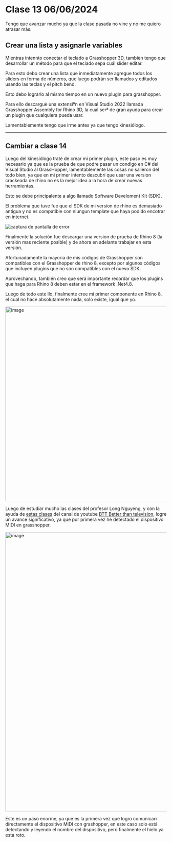 # Clase 13 06/06/2024

Tengo que avanzar mucho ya que la clase pasada no vine y no me quiero atrasar más.

## Crear una lista y asignarle variables

Mientras intennto conectar el teclado a Grasshopper 3D, tambièn tengo que desarrollar un método para que el teclado sepa cuál slider editar.

Para esto debo crear una lista que inmediatamente agregue todos los sliders en forma de números, que luego podrán ser llamados y editados usando las teclas y el pitch bend.

Esto debo lograrlo al mismo tiempo en un nuevo plugin para grasshopper.

Para ello descarguè una extensiºn en Visual Studio 2022 llamada Grasshopper Assembly for Rhino 3D, la cual serª de gran ayuda para crear un plugin que cualquiera pueda usar.

Lamentablemente tengo que irme antes ya que tengo kinesiólogo.

---

## Cambiar a clase 14

Luego del kinesiólogo tratè de crear mi primer plugin, este paso es muy necesario ya que es la prueba de que podre pasar un condigo en C# del Visual Studio al GrassHopper, lamentablemente las cosas no salieron del todo bien, ya que en mi primer intento descubrí que usar una version crackeada de rhino no es la mejor idea a la hora de crear nuevas herramientas.

Esto se debe principalente a algo llamado Software Develoment Kit (SDK).

El problema que tuve fue que el SDK de mi version de rhino es demasiado antigua y no es compatible con niungun template que haya podido encotrar en internet.

![captura de pantalla de error](./imagenError.png)

Finalmente la solución fue descargar una version de prueba de Rhino 8 (la versión mas reciente posible) y de ahora en adelante trabajar en esta versión.

Afortunadamente la mayoría de mis códigos de Grasshopper son compatibles con el Grasshopper de rhino 8, excepto por algunos códigos que incluyen plugins que no son compatibles con el nuevo SDK.

Aprovechando, también creo que será importante recordar que los plugins que haga para Rhino 8 deben estar en el framework .Net4.8.

Luego de todo este lío, finalmente cree mi primer componente en Rhino 8, el cual no hace absolutamente nada, solo existe, igual que yo.

<img width="605" alt="image" src="https://github.com/MarcialLeaplaza/dis145/assets/165319963/b7b83210-8028-4235-8080-25a13fefeb91">

Luego de estudiar mucho las clases del profesor Long Nguyeng, y con la ayuda de [estas clases](https://youtu.be/wKEyzLfvJH8?si=5JRqHogyNRlKOacH) del canal de youtube [BTT Better than television](https://www.youtube.com/@audio_programming101), logre un avance significativo, ya que por primera vez he detectado el dispositivo MIDI en grasshopper.

<img width="868" alt="image" src="https://github.com/MarcialLeaplaza/dis145/assets/165319963/2ad72225-7cf1-45ef-a11a-c927c2f79a92">

Este es un paso enorme, ya que es la primera vez que logro comunicarr directamente el dispositivo MIDI con grashopper, en este caso solo está detectando y leyendo el nombre del dispositivo, pero finalmente el hielo ya esta roto.
